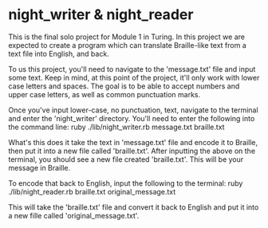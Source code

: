 # night_writer & night_reader
This is the final solo project for Module 1 in Turing. In this project we are expected to create a program which can translate Braille-like text from a text file into English, and back.

To us this project, you'll need to navigate to the 'message.txt' file and input some text. Keep in mind, at this point of the project, it'll only work with lower case letters and spaces. The goal is to be able to accept numbers and upper case letters, as well as common punctuation marks.

Once you've input lower-case, no punctuation, text, navigate to the terminal and enter the 'night_writer' directory. You'll need to enter the following into the command line:
ruby ./lib/night_writer.rb message.txt braille.txt

What's this does it take the text in 'message.txt' file and encode it to Braille, then put it into a new file called 'braille.txt'. After inputting the above on the terminal, you should see a new file created 'braille.txt'. This will be your message in Braille.

To encode that back to English, input the following to the terminal:
ruby ./lib/night_reader.rb braille.txt original_message.txt

This will take the 'braille.txt' file and convert it back to English and put it into a new fille called 'original_message.txt'.
